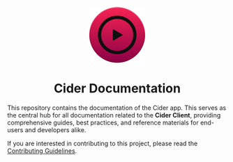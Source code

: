 <div align="center">
<picture>
    <img src=".github/icon.png" width="128px">
</picture>
</div>
<h1 align="center">
Cider Documentation
</h1>

This repository contains the documentation of the Cider app. This serves as the central hub for all documentation related to the **Cider Client**, providing comprehensive guides, best practices, and reference materials for end-users and developers alike.

If you are interested in contributing to this project, please read the [Contributing Guidelines](./CONTRIBUTING.md).
